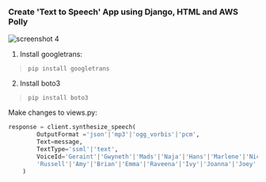 ### Create 'Text to Speech' App using Django, HTML and AWS Polly
![screenshot 4](https://user-images.githubusercontent.com/20254425/39020649-468623a0-444b-11e8-89a5-e7b3ea70b945.png)


1) Install googletrans:

> `pip install googletrans` 

2) Install boto3

> `pip install boto3`

Make changes to views.py:
```python
response = client.synthesize_speech(
        OutputFormat ='json'|'mp3'|'ogg_vorbis'|'pcm',
        Text=message,
        TextType='ssml'|'text',
        VoiceId='Geraint'|'Gwyneth'|'Mads'|'Naja'|'Hans'|'Marlene'|'Nicole'|
        'Russell'|'Amy'|'Brian'|'Emma'|'Raveena'|'Ivy'|'Joanna'|'Joey'
    )
```
